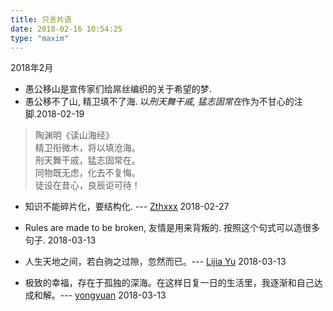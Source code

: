 ```yaml
---
title: 只言片语
date: 2018-02-16 10:54:25
type: "maxim"
---
```


2018年2月

* 愚公移山是宣传家们给屌丝编织的关于希望的梦.
* 愚公移不了山, 精卫填不了海. 以*刑天舞干戚, 猛志固常在*作为不甘心的注脚.2018-02-19
> 陶渊明《读山海经》  
> 精卫衔微木，将以填沧海。  
> 刑天舞干戚，猛志固常在。  
> 同物既无虑，化去不复悔。  
> 徒设在昔心，良辰讵可待！

* 知识不能碎片化，要结构化. --- [Zthxxx](https://wiki.zthxxx.me/wiki/index/) 2018-02-27

* Rules are made to be broken, 友情是用来背叛的. 按照这个句式可以造很多句子. 2018-03-13

* 人生天地之间，若白驹之过隙，忽然而已。--- [Lijia Yu](http://yulijia.net/) 2018-03-13

* 极致的幸福，存在于孤独的深海。在这样日复一日的生活里，我逐渐和自己达成和解。--- [yongyuan](https://yongyuan.name/blog/) 2018-03-13



